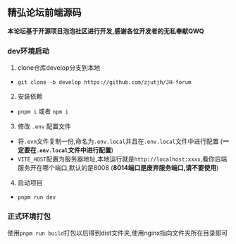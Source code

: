 ## 精弘论坛前端源码

**本论坛基于开源项目泡泡社区进行开发,感谢各位开发者的无私奉献QWQ**  

### dev环境启动
1. clone仓库develop分支到本地  

- `git clone -b develop https://github.com/zjutjh/JH-forum`

2. 安装依赖

- `pnpm i` 或者 `npm i`

3. 修改 `.env` 配置文件  

- 将`.evn`文件复制一份,命名为`.env.local`并且在`.env.local`文件中进行配置 (**一定要在`.env.local`文件中进行配置**) 
- `VITE_HOST`配置为服务器地址,本地运行就是`http://localhost:xxxx`,看你后端服务开在哪个端口,默认的是8008  (**8014端口是废弃服务端口,请不要使用**)

4. 启动项目  

- `pnpm run dev`

### 正式环境打包

使用`pnpm run build`打包以后得到dist文件夹,使用nginx指向文件夹所在目录即可


